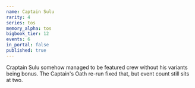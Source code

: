 ```yaml
---
name: Captain Sulu
rarity: 4
series: tos
memory_alpha: tos
bigbook_tier: 12
events: 6
in_portal: false
published: true
---
```


Craptain Sulu somehow managed to be featured crew without his variants being bonus. The Captain's Oath re-run fixed that, but event count still sits at two.
